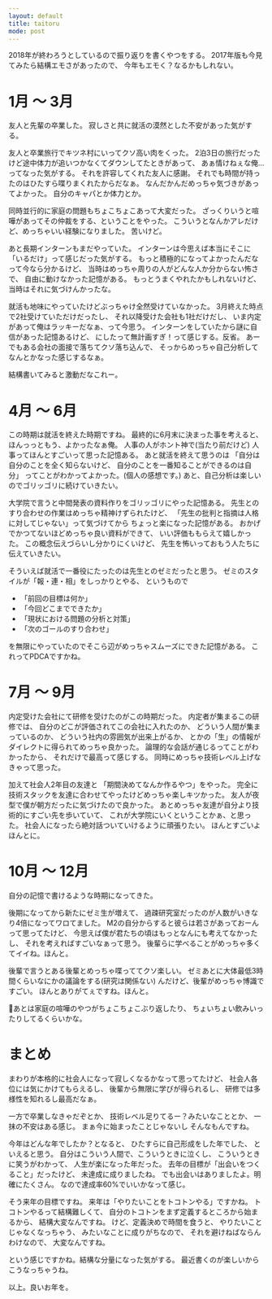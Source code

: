 ```yaml
---
layout: default
title: taitoru
mode: post
---
```

<!--readmore-->

2018年が終わろうとしているので振り返りを書くやつをする。
2017年版も今見てみたら結構エモさがあったので、
今年もエモく？なるかもしれない。

# 1月 〜 3月

友人と先輩の卒業した。
寂しさと共に就活の漠然とした不安があった気がする。

友人と卒業旅行でキツネ村にいってクソ高い肉をくった。
2泊3日の旅行だったけど途中体力が追いつかなくてダウンしてたときがあって、
あぁ情けねぇな俺…ってなった気がする。
それを許容してくれた友人に感謝。
それでも時間が持ったのはひたすら喋りまくれたからだなぁ。
なんだかんだめっちゃ気づきがあってよかった。
自分のキャパとか体力とか。

同時並行的に家庭の問題もちょこちょこあって大変だった。
ざっくりいうと喧嘩があってその仲裁をする、ということをやった。
こういうとなんかアレだけど、めっちゃいい経験になりました。
苦いけど。

あと長期インターンもまだやっていた。
インターンは今思えば本当にそこに「いるだけ」って感じだった気がする。
もっと積極的になってよかったんだなって今なら分かるけど、
当時はめっちゃ周りの人がどんな人か分からない怖さで、
自由に動けなかった記憶がある。
もっとうまくやれたかもしれないけど、
当時はそれに気づけんかったな。

就活も地味にやっていたけどぶっちゃけ全然受けていなかった。
3月終えた時点で2社受けていただけだったし、
それ以降受けた会社も1社だけだし、
いま内定があって俺はラッキーだなぁ、って今思う。
インターンをしていたから謎に自信があった記憶あるけど、
にしたって無計画すぎ！って感じする。反省。
あーでもある会社の面接で落ちてクソ落ち込んで、
そっからめっちゃ自己分析してなんとかなった感じするなぁ。

結構書いてみると激動だなこれー。

# 4月 〜 6月

この時期は就活を終えた時期ですね。
最終的に6月末に決まった事を考えると、
ほんっっともう、よかったなぁ俺。
人事の人がホント神で(当たり前だけど)
人事ってほんとすごいって思った記憶ある。
あと就活を終えて思うのは
「自分は自分のことを全く知らないけど、
自分のことを一番知ることができるのは自分」
ってことがわかってよかった。(個人の感想です。)
あと、自己分析は楽しいのでゴリッゴリに続けていきたい。

大学院で言うと中間発表の資料作りをゴリッゴリにやった記憶ある。
先生とのすり合わせの作業はめっちゃ精神けずられたけど、
「先生の批判と指摘は人格に対してじゃない」って気づけてから
ちょっと楽になった記憶がある。
おかげでかつてないほどめっちゃ良い資料ができて、
いい評価ももらえて嬉しかった。
この概念伝えづらいし分かりにくいけど、
先生を怖いっておもう人たちに伝えていきたい。

そういえば就活で一番役にたったのは先生とのゼミだったと思う。
ゼミのスタイルが「報・連・相」をしっかりとやる、
というもので

* 「前回の目標は何か」
* 「今回どこまでできたか」
* 「現状における問題の分析と対策」
* 「次のゴールのすり合わせ」

を無限にやっていたのでそこら辺がめっちゃスムーズにできた記憶がある。
これってPDCAですかね。

# 7月 〜 9月

内定受けた会社にて研修を受けたのがこの時期だった。
内定者が集まるこの研修では、
自分のどこが評価されてこの会社に入れたのか、
どういう人間が集まっているのか、
どういう社内の雰囲気が出来上がるか、
とかの「生」の情報がダイレクトに得られてめっちゃ良かった。
論理的な会話が通じるってことがわかったから、
それだけで最高って感じする。
同時にめっちゃ技術レベル上げなきゃって思った。

加えて社会人2年目の友達と
「期間決めてなんか作るやつ」をやった。
完全に技術スタックを友達に合わせてやったけどめっちゃ楽しキツかった。
友人が夜型で僕が朝方だったに気づけたので良かった。
あとめっちゃ友達が自分より技術的にすごい先を歩いていて、
これが大学院にいくということかぁ、と思った。
社会人になったら絶対話ついていけるように頑張りたい。
ほんとすごいよほんとに。

# 10月 〜 12月

自分の記憶で書けるような時期になってきた。

後期になってから新たにゼミ生が増えて、
過疎研究室だったのが人数がいきなり4倍になってワロてました。
M2の自分からすると彼らは若さがあっておーんって思ってたけど、
今思えば僕が君たちの頃はもっとなんにも考えてなかったし、
それを考えればすごいなぁって思う。
後輩らに学べることがめっちゃ多くてイイね。ほんと。

後輩で言うとある後輩とめっちゃ喋っててクソ楽しい。
ゼミあとに大体最低3時間くらいなにかの議論をする(研究は関係ない)
んだけど、後輩がめっちゃ博識ですごい。
ほんとありがてぇですね。ほんと。

あとは家庭の喧嘩のやつがちょこちょこぶり返したり、
ちょいちょい飲みいったりしてるくらいかな。

# まとめ

まわりが本格的に社会人になって寂しくなるかなって思ってたけど、
社会人各位には気にかけてもらえるし、
後輩から無限に学びが得られるし、
研修では多様性を知れるし最高だなぁ。

一方で卒業しなきゃだぞとか、
技術レベル足りてるー？みたいなこととか、
一抹の不安はある感じ。
まぁ今に始まったことじゃないし
そんなもんですね。

今年はどんな年でしたか？となると、
ひたすらに自己形成をした年でした、
といえると思う。
自分はこういう人間で、こういうときに泣くし、
こういうときに笑うがわかって、
人生が楽になった年だった。
去年の目標が「出会いをつくること」だったけど、
未達成に成りましたね。
でも出会いはありましたよ。明確にたくさん。
なので達成率60%でいいかなって感じ。

そう来年の目標ですね。
来年は「やりたいことをトコトンやる」ですかね。
トコトンやるって結構難しくて、
自分のトコトンをまず定義するところから始まるから、
結構大変なんですね。
けど、定義決めで時間を食うと、
やりたいことじゃなくなっちゃう、
みたいなことに成りがちなので、
それを避けねばならんわけなので、
大変なんですね。

という感じですかね。結構な分量になった気がする。
最近書くのが楽しいからこうなっちゃうね。

以上。良いお年を。